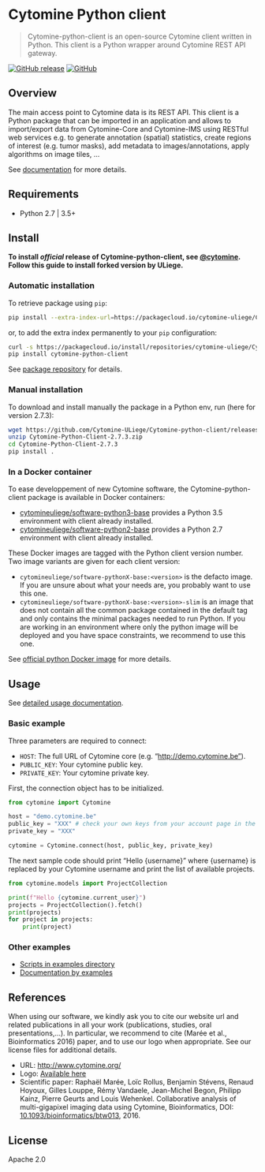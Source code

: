 # Cytomine Python client

> Cytomine-python-client is an open-source Cytomine client written in Python. This client is a Python wrapper around Cytomine REST API gateway.

[![GitHub release](https://img.shields.io/github/release/Cytomine-ULiege/Cytomine-python-client.svg)](https://github.com/Cytomine-ULiege/Cytomine-python-client/releases)
[![GitHub](https://img.shields.io/github/license/Cytomine-ULiege/Cytomine-python-client.svg)](https://github.com/Cytomine-ULiege/Cytomine-python-client/blob/master/LICENSE)

## Overview

The main access point to Cytomine data is its REST API. This client is a Python package that can be imported in an application and allows to import/export data from Cytomine-Core and Cytomine-IMS using RESTful web services e.g. to generate annotation (spatial) statistics, create regions of interest (e.g. tumor masks), add metadata to images/annotations, apply algorithms on image tiles, ...

See [documentation](https://doc.uliege.cytomine.org/dev-guide/clients/python/usage) for more details.

## Requirements

* Python 2.7 | 3.5+

## Install

**To install *official* release of Cytomine-python-client, see [@cytomine](https://github.com/cytomine/Cytomine-python-client). Follow this guide to install forked version by ULiege.**

### Automatic installation

To retrieve package using `pip`:
```bash
pip install --extra-index-url=https://packagecloud.io/cytomine-uliege/Cytomine-python-client/pypi/simple cytomine-python-client
```

or, to add the extra index permanently to your `pip` configuration:
```bash
curl -s https://packagecloud.io/install/repositories/cytomine-uliege/Cytomine-python-client/script.python.sh | bash
pip install cytomine-python-client
```

See [package repository](https://packagecloud.io/cytomine-uliege/Cytomine-python-client) for details.

### Manual installation

To download and install manually the package in a Python env, run (here for version 2.7.3):

```bash
wget https://github.com/Cytomine-ULiege/Cytomine-python-client/releases/download/v2.7.3/Cytomine-Python-Client-2.7.3.zip 
unzip Cytomine-Python-Client-2.7.3.zip
cd Cytomine-Python-Client-2.7.3
pip install .
```

### In a Docker container

To ease developpement of new Cytomine software, the Cytomine-python-client package is available in Docker containers:
* [cytomineuliege/software-python3-base](https://hub.docker.com/r/cytomineuliege/software-python3-base/) provides a Python 3.5 environment with client already installed.
* [cytomineuliege/software-python2-base](https://hub.docker.com/r/cytomineuliege/software-python2-base/) provides a Python 2.7 environment with client already installed.

These Docker images are tagged with the Python client version number. Two image variants are given for each client version:
* `cytomineuliege/software-pythonX-base:<version>` is the defacto image. If you are unsure about what your needs are, you probably want to use this one.
* `cytomineuliege/software-pythonX-base:<version>-slim` is an image that does not contain all the common package contained in the default tag and only contains the minimal packages needed to run Python. If you are working in an environment where only the python image will be deployed and you have space constraints, we recommend to use this one.

See [official python Docker image](https://hub.docker.com/_/python/) for more details.

## Usage

See [detailed usage documentation](https://doc.uliege.cytomine.org/dev-guide/clients/python/usage).

### Basic example
Three parameters are required to connect:
* `HOST`: The full URL of Cytomine core (e.g. “http://demo.cytomine.be”).
* `PUBLIC_KEY`: Your cytomine public key.
* `PRIVATE_KEY`: Your cytomine private key. 

First, the connection object has to be initialized.   
```python
from cytomine import Cytomine

host = "demo.cytomine.be"
public_key = "XXX" # check your own keys from your account page in the web interface
private_key = "XXX"

cytomine = Cytomine.connect(host, public_key, private_key)
```

The next sample code should print “Hello {username}” where {username} is replaced by your Cytomine username and print the list of available projects.
```python
from cytomine.models import ProjectCollection

print(f"Hello {cytomine.current_user}")
projects = ProjectCollection().fetch()
print(projects)
for project in projects:
    print(project)
```

### Other examples

* [Scripts in examples directory](https://github.com/Cytomine-ULiege/Cytomine-python-client/tree/master/examples)
* [Documentation by examples](https://doc.uliege.cytomine.org/dev-guide/clients/python/usage)

## References
When using our software, we kindly ask you to cite our website url and related publications in all your work (publications, studies, oral presentations,...). In particular, we recommend to cite (Marée et al., Bioinformatics 2016) paper, and to use our logo when appropriate. See our license files for additional details.

- URL: http://www.cytomine.org/
- Logo: [Available here](https://cytomine.coop/sites/cytomine.coop/files/inline-images/logo-300-org.png)
- Scientific paper: Raphaël Marée, Loïc Rollus, Benjamin Stévens, Renaud Hoyoux, Gilles Louppe, Rémy Vandaele, Jean-Michel Begon, Philipp Kainz, Pierre Geurts and Louis Wehenkel. Collaborative analysis of multi-gigapixel imaging data using Cytomine, Bioinformatics, DOI: [10.1093/bioinformatics/btw013](http://dx.doi.org/10.1093/bioinformatics/btw013), 2016. 

## License

Apache 2.0

